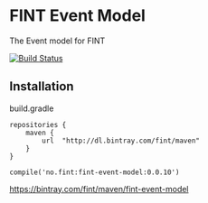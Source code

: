 # FINT Event Model
The Event model for FINT

[![Build Status](https://jenkins.rogfk.no/buildStatus/icon?job=FINTprosjektet/fint-event-model/master)](https://jenkins.rogfk.no/job/FINTprosjektet/job/fint-event-model/job/master/)

## Installation

build.gradle

```
repositories {
    maven {
        url  "http://dl.bintray.com/fint/maven"
    }
}

compile('no.fint:fint-event-model:0.0.10')
```

https://bintray.com/fint/maven/fint-event-model